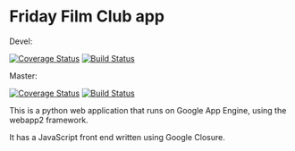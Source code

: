 Friday Film Club app
====================

Devel:

[![Coverage Status](https://coveralls.io/repos/adamjmcgrath/fridayfilmclub/badge.svg?branch=devel)](https://coveralls.io/r/adamjmcgrath/fridayfilmclub?branch=devel)
[![Build Status](https://travis-ci.org/adamjmcgrath/fridayfilmclub.svg?branch=devel)](https://travis-ci.org/adamjmcgrath/fridayfilmclub)

Master:

[![Coverage Status](https://coveralls.io/repos/adamjmcgrath/fridayfilmclub/badge.svg?branch=master)](https://coveralls.io/r/adamjmcgrath/fridayfilmclub?branch=master)
[![Build Status](https://travis-ci.org/adamjmcgrath/fridayfilmclub.svg?branch=master)](https://travis-ci.org/adamjmcgrath/fridayfilmclub)

This is a python web application that runs on Google App Engine, using the webapp2 framework.

It has a JavaScript front end written using Google Closure.
